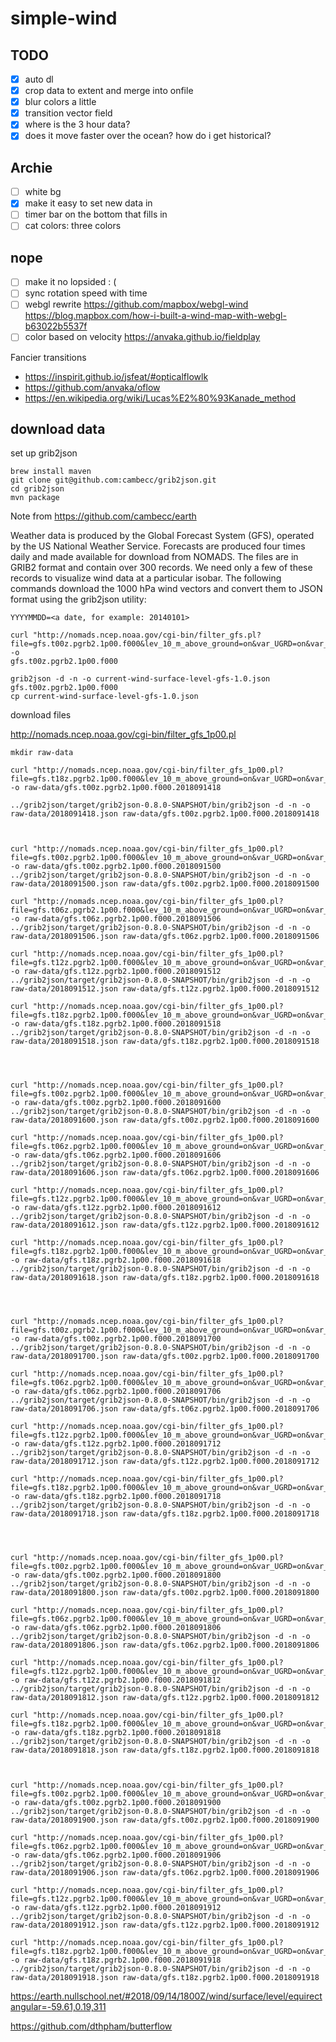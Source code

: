 # simple-wind

## TODO

-[x] auto dl
-[x] crop data to extent and merge into onfile
-[x] blur colors a little
-[x] transition vector field
-[x] where is the 3 hour data?
-[x] does it move faster over the ocean? how do i get historical?

## Archie

-[ ] white bg
-[x] make it easy to set new data in
-[ ] timer bar on the bottom that fills in
-[ ] cat colors: three colors

## nope

-[ ] make it no lopsided : (
-[ ] sync rotation speed with time 
-[ ] webgl rewrite https://github.com/mapbox/webgl-wind https://blog.mapbox.com/how-i-built-a-wind-map-with-webgl-b63022b5537f
-[ ] color based on velocity https://anvaka.github.io/fieldplay

Fancier transitions
- https://inspirit.github.io/jsfeat/#opticalflowlk
- https://github.com/anvaka/oflow
- https://en.wikipedia.org/wiki/Lucas%E2%80%93Kanade_method


## download data



set up grib2json

```
brew install maven
git clone git@github.com:cambecc/grib2json.git
cd grib2json
mvn package
```

Note from https://github.com/cambecc/earth

Weather data is produced by the Global Forecast System (GFS), operated by the US National Weather Service. Forecasts are produced four times daily and made available for download from NOMADS. The files are in GRIB2 format and contain over 300 records. We need only a few of these records to visualize wind data at a particular isobar. The following commands download the 1000 hPa wind vectors and convert them to JSON format using the grib2json utility:

```
YYYYMMDD=<a date, for example: 20140101>

curl "http://nomads.ncep.noaa.gov/cgi-bin/filter_gfs.pl?file=gfs.t00z.pgrb2.1p00.f000&lev_10_m_above_ground=on&var_UGRD=on&var_VGRD=on&dir=%2Fgfs.${YYYYMMDD}00" -o 
gfs.t00z.pgrb2.1p00.f000

grib2json -d -n -o current-wind-surface-level-gfs-1.0.json gfs.t00z.pgrb2.1p00.f000
cp current-wind-surface-level-gfs-1.0.json
```


download files

http://nomads.ncep.noaa.gov/cgi-bin/filter_gfs_1p00.pl


```
mkdir raw-data

curl "http://nomads.ncep.noaa.gov/cgi-bin/filter_gfs_1p00.pl?file=gfs.t18z.pgrb2.1p00.f000&lev_10_m_above_ground=on&var_UGRD=on&var_VGRD=on&dir=%2Fgfs.2018091418" -o raw-data/gfs.t00z.pgrb2.1p00.f000.2018091418

../grib2json/target/grib2json-0.8.0-SNAPSHOT/bin/grib2json -d -n -o raw-data/2018091418.json raw-data/gfs.t00z.pgrb2.1p00.f000.2018091418



curl "http://nomads.ncep.noaa.gov/cgi-bin/filter_gfs_1p00.pl?file=gfs.t00z.pgrb2.1p00.f000&lev_10_m_above_ground=on&var_UGRD=on&var_VGRD=on&dir=%2Fgfs.2018091500" -o raw-data/gfs.t00z.pgrb2.1p00.f000.2018091500
../grib2json/target/grib2json-0.8.0-SNAPSHOT/bin/grib2json -d -n -o raw-data/2018091500.json raw-data/gfs.t00z.pgrb2.1p00.f000.2018091500

curl "http://nomads.ncep.noaa.gov/cgi-bin/filter_gfs_1p00.pl?file=gfs.t06z.pgrb2.1p00.f000&lev_10_m_above_ground=on&var_UGRD=on&var_VGRD=on&dir=%2Fgfs.2018091506" -o raw-data/gfs.t06z.pgrb2.1p00.f000.2018091506
../grib2json/target/grib2json-0.8.0-SNAPSHOT/bin/grib2json -d -n -o raw-data/2018091506.json raw-data/gfs.t06z.pgrb2.1p00.f000.2018091506

curl "http://nomads.ncep.noaa.gov/cgi-bin/filter_gfs_1p00.pl?file=gfs.t12z.pgrb2.1p00.f000&lev_10_m_above_ground=on&var_UGRD=on&var_VGRD=on&dir=%2Fgfs.2018091512" -o raw-data/gfs.t12z.pgrb2.1p00.f000.2018091512
../grib2json/target/grib2json-0.8.0-SNAPSHOT/bin/grib2json -d -n -o raw-data/2018091512.json raw-data/gfs.t12z.pgrb2.1p00.f000.2018091512

curl "http://nomads.ncep.noaa.gov/cgi-bin/filter_gfs_1p00.pl?file=gfs.t18z.pgrb2.1p00.f000&lev_10_m_above_ground=on&var_UGRD=on&var_VGRD=on&dir=%2Fgfs.2018091518" -o raw-data/gfs.t18z.pgrb2.1p00.f000.2018091518
../grib2json/target/grib2json-0.8.0-SNAPSHOT/bin/grib2json -d -n -o raw-data/2018091518.json raw-data/gfs.t18z.pgrb2.1p00.f000.2018091518




curl "http://nomads.ncep.noaa.gov/cgi-bin/filter_gfs_1p00.pl?file=gfs.t00z.pgrb2.1p00.f000&lev_10_m_above_ground=on&var_UGRD=on&var_VGRD=on&dir=%2Fgfs.2018091600" -o raw-data/gfs.t00z.pgrb2.1p00.f000.2018091600
../grib2json/target/grib2json-0.8.0-SNAPSHOT/bin/grib2json -d -n -o raw-data/2018091600.json raw-data/gfs.t00z.pgrb2.1p00.f000.2018091600

curl "http://nomads.ncep.noaa.gov/cgi-bin/filter_gfs_1p00.pl?file=gfs.t06z.pgrb2.1p00.f000&lev_10_m_above_ground=on&var_UGRD=on&var_VGRD=on&dir=%2Fgfs.2018091606" -o raw-data/gfs.t06z.pgrb2.1p00.f000.2018091606
../grib2json/target/grib2json-0.8.0-SNAPSHOT/bin/grib2json -d -n -o raw-data/2018091606.json raw-data/gfs.t06z.pgrb2.1p00.f000.2018091606

curl "http://nomads.ncep.noaa.gov/cgi-bin/filter_gfs_1p00.pl?file=gfs.t12z.pgrb2.1p00.f000&lev_10_m_above_ground=on&var_UGRD=on&var_VGRD=on&dir=%2Fgfs.2018091612" -o raw-data/gfs.t12z.pgrb2.1p00.f000.2018091612
../grib2json/target/grib2json-0.8.0-SNAPSHOT/bin/grib2json -d -n -o raw-data/2018091612.json raw-data/gfs.t12z.pgrb2.1p00.f000.2018091612

curl "http://nomads.ncep.noaa.gov/cgi-bin/filter_gfs_1p00.pl?file=gfs.t18z.pgrb2.1p00.f000&lev_10_m_above_ground=on&var_UGRD=on&var_VGRD=on&dir=%2Fgfs.2018091618" -o raw-data/gfs.t18z.pgrb2.1p00.f000.2018091618
../grib2json/target/grib2json-0.8.0-SNAPSHOT/bin/grib2json -d -n -o raw-data/2018091618.json raw-data/gfs.t18z.pgrb2.1p00.f000.2018091618




curl "http://nomads.ncep.noaa.gov/cgi-bin/filter_gfs_1p00.pl?file=gfs.t00z.pgrb2.1p00.f000&lev_10_m_above_ground=on&var_UGRD=on&var_VGRD=on&dir=%2Fgfs.2018091700" -o raw-data/gfs.t00z.pgrb2.1p00.f000.2018091700
../grib2json/target/grib2json-0.8.0-SNAPSHOT/bin/grib2json -d -n -o raw-data/2018091700.json raw-data/gfs.t00z.pgrb2.1p00.f000.2018091700

curl "http://nomads.ncep.noaa.gov/cgi-bin/filter_gfs_1p00.pl?file=gfs.t06z.pgrb2.1p00.f000&lev_10_m_above_ground=on&var_UGRD=on&var_VGRD=on&dir=%2Fgfs.2018091706" -o raw-data/gfs.t06z.pgrb2.1p00.f000.2018091706
../grib2json/target/grib2json-0.8.0-SNAPSHOT/bin/grib2json -d -n -o raw-data/2018091706.json raw-data/gfs.t06z.pgrb2.1p00.f000.2018091706

curl "http://nomads.ncep.noaa.gov/cgi-bin/filter_gfs_1p00.pl?file=gfs.t12z.pgrb2.1p00.f000&lev_10_m_above_ground=on&var_UGRD=on&var_VGRD=on&dir=%2Fgfs.2018091712" -o raw-data/gfs.t12z.pgrb2.1p00.f000.2018091712
../grib2json/target/grib2json-0.8.0-SNAPSHOT/bin/grib2json -d -n -o raw-data/2018091712.json raw-data/gfs.t12z.pgrb2.1p00.f000.2018091712

curl "http://nomads.ncep.noaa.gov/cgi-bin/filter_gfs_1p00.pl?file=gfs.t18z.pgrb2.1p00.f000&lev_10_m_above_ground=on&var_UGRD=on&var_VGRD=on&dir=%2Fgfs.2018091718" -o raw-data/gfs.t18z.pgrb2.1p00.f000.2018091718
../grib2json/target/grib2json-0.8.0-SNAPSHOT/bin/grib2json -d -n -o raw-data/2018091718.json raw-data/gfs.t18z.pgrb2.1p00.f000.2018091718




curl "http://nomads.ncep.noaa.gov/cgi-bin/filter_gfs_1p00.pl?file=gfs.t00z.pgrb2.1p00.f000&lev_10_m_above_ground=on&var_UGRD=on&var_VGRD=on&dir=%2Fgfs.2018091800" -o raw-data/gfs.t00z.pgrb2.1p00.f000.2018091800
../grib2json/target/grib2json-0.8.0-SNAPSHOT/bin/grib2json -d -n -o raw-data/2018091800.json raw-data/gfs.t00z.pgrb2.1p00.f000.2018091800

curl "http://nomads.ncep.noaa.gov/cgi-bin/filter_gfs_1p00.pl?file=gfs.t06z.pgrb2.1p00.f000&lev_10_m_above_ground=on&var_UGRD=on&var_VGRD=on&dir=%2Fgfs.2018091806" -o raw-data/gfs.t06z.pgrb2.1p00.f000.2018091806
../grib2json/target/grib2json-0.8.0-SNAPSHOT/bin/grib2json -d -n -o raw-data/2018091806.json raw-data/gfs.t06z.pgrb2.1p00.f000.2018091806

curl "http://nomads.ncep.noaa.gov/cgi-bin/filter_gfs_1p00.pl?file=gfs.t12z.pgrb2.1p00.f000&lev_10_m_above_ground=on&var_UGRD=on&var_VGRD=on&dir=%2Fgfs.2018091812" -o raw-data/gfs.t12z.pgrb2.1p00.f000.2018091812
../grib2json/target/grib2json-0.8.0-SNAPSHOT/bin/grib2json -d -n -o raw-data/2018091812.json raw-data/gfs.t12z.pgrb2.1p00.f000.2018091812

curl "http://nomads.ncep.noaa.gov/cgi-bin/filter_gfs_1p00.pl?file=gfs.t18z.pgrb2.1p00.f000&lev_10_m_above_ground=on&var_UGRD=on&var_VGRD=on&dir=%2Fgfs.2018091818" -o raw-data/gfs.t18z.pgrb2.1p00.f000.2018091818
../grib2json/target/grib2json-0.8.0-SNAPSHOT/bin/grib2json -d -n -o raw-data/2018091818.json raw-data/gfs.t18z.pgrb2.1p00.f000.2018091818



curl "http://nomads.ncep.noaa.gov/cgi-bin/filter_gfs_1p00.pl?file=gfs.t00z.pgrb2.1p00.f000&lev_10_m_above_ground=on&var_UGRD=on&var_VGRD=on&dir=%2Fgfs.2018091900" -o raw-data/gfs.t00z.pgrb2.1p00.f000.2018091900
../grib2json/target/grib2json-0.8.0-SNAPSHOT/bin/grib2json -d -n -o raw-data/2018091900.json raw-data/gfs.t00z.pgrb2.1p00.f000.2018091900

curl "http://nomads.ncep.noaa.gov/cgi-bin/filter_gfs_1p00.pl?file=gfs.t06z.pgrb2.1p00.f000&lev_10_m_above_ground=on&var_UGRD=on&var_VGRD=on&dir=%2Fgfs.2018091906" -o raw-data/gfs.t06z.pgrb2.1p00.f000.2018091906
../grib2json/target/grib2json-0.8.0-SNAPSHOT/bin/grib2json -d -n -o raw-data/2018091906.json raw-data/gfs.t06z.pgrb2.1p00.f000.2018091906

curl "http://nomads.ncep.noaa.gov/cgi-bin/filter_gfs_1p00.pl?file=gfs.t12z.pgrb2.1p00.f000&lev_10_m_above_ground=on&var_UGRD=on&var_VGRD=on&dir=%2Fgfs.2018091912" -o raw-data/gfs.t12z.pgrb2.1p00.f000.2018091912
../grib2json/target/grib2json-0.8.0-SNAPSHOT/bin/grib2json -d -n -o raw-data/2018091912.json raw-data/gfs.t12z.pgrb2.1p00.f000.2018091912

curl "http://nomads.ncep.noaa.gov/cgi-bin/filter_gfs_1p00.pl?file=gfs.t18z.pgrb2.1p00.f000&lev_10_m_above_ground=on&var_UGRD=on&var_VGRD=on&dir=%2Fgfs.2018091918" -o raw-data/gfs.t18z.pgrb2.1p00.f000.2018091918
../grib2json/target/grib2json-0.8.0-SNAPSHOT/bin/grib2json -d -n -o raw-data/2018091918.json raw-data/gfs.t18z.pgrb2.1p00.f000.2018091918
```



https://earth.nullschool.net/#2018/09/14/1800Z/wind/surface/level/equirectangular=-59.61,0.19,311




https://github.com/dthpham/butterflow












